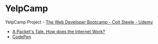 # YelpCamp
YelpCamp Project - [The Web Developer Bootcamp - Colt Steele - Udemy](https://www.udemy.com/course/the-web-developer-bootcamp)

* [A Packet's Tale.  How does the Internet Work?](https://youtu.be/ewrBalT_eBM)
* [CodePen](https://codepen.io)
